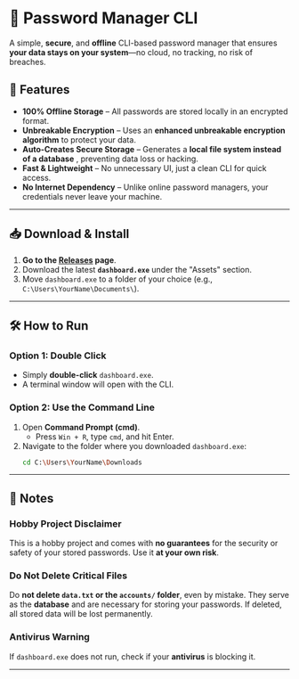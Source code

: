 # 🔐 Password Manager CLI  

A simple, **secure**, and **offline** CLI-based password manager that ensures **your data stays on your system**—no cloud, no tracking, no risk of breaches.  

## 🚀 Features  
- **100% Offline Storage** – All passwords are stored locally in an encrypted format.  
- **Unbreakable Encryption** – Uses an **enhanced unbreakable encryption algorithm** to protect your data.  
- **Auto-Creates Secure Storage** – Generates a **local file system instead of a database** , preventing data loss or hacking.  
- **Fast & Lightweight** – No unnecessary UI, just a clean CLI for quick access.  
- **No Internet Dependency** – Unlike online password managers, your credentials never leave your machine.  

---

## 📥 Download & Install  
1. **Go to the [Releases](https://github.com/DarrylMathias/Password-Manager-CLI/releases) page**.  
2. Download the latest **`dashboard.exe`** under the "Assets" section.  
3. Move `dashboard.exe` to a folder of your choice (e.g., `C:\Users\YourName\Documents\`).  

---

## 🛠 How to Run  

### **Option 1: Double Click**  
- Simply **double-click** `dashboard.exe`.  
- A terminal window will open with the CLI.

### **Option 2: Use the Command Line**  
1. Open **Command Prompt (cmd)**.  
   - Press `Win + R`, type `cmd`, and hit Enter.  
2. Navigate to the folder where you downloaded `dashboard.exe`:  
   ```bash
   cd C:\Users\YourName\Downloads

---

## 📝 Notes
### Hobby Project Disclaimer  
This is a hobby project and comes with **no guarantees** for the security or safety of your stored passwords. Use it **at your own risk**.  

### Do Not Delete Critical Files  
Do **not delete `data.txt` or the `accounts/` folder**, even by mistake. They serve as the **database** and are necessary for storing your passwords. If deleted, all stored data will be lost permanently.  

### Antivirus Warning  
If `dashboard.exe` does not run, check if your **antivirus** is blocking it.  

---

